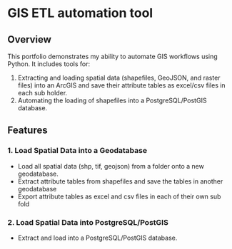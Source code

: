 # GIS ETL automation tool 

## **Overview**

This portfolio demonstrates my ability to automate GIS workflows using Python. It includes tools for:
1. Extracting and loading spatial data (shapefiles, GeoJSON, and raster files) into an ArcGIS and save their attribute tables as excel/csv files in each sub holder.
2. Automating the loading of shapefiles into a PostgreSQL/PostGIS database.

## **Features**

### **1. Load Spatial Data into a Geodatabase**
- Load all spatial data (shp, tif, geojson) from a folder onto a new geodatabase.
- Extract attribute tables from shapefiles and save the tables in another geodatabase
- Export attribute tables as excel and csv files in each of their own sub fold

### **2. Load Spatial Data into PostgreSQL/PostGIS**
- Extract and load into a PostgreSQL/PostGIS database.

